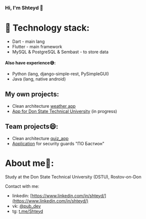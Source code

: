 ### Hi, I'm Shteyd :wave:

# :monocle_face: Technology stack:
- Dart - main lang
- Flutter - main framework
- MySQL & PostgreSQL & Sembast - to store data

#### Also have experience:sweat_smile::
- Python (lang, django-simple-rest, PySimpleGUI)
- Java (lang, native android)

## My own projects:
- Clean architecture [weather app](https://github.com/Shteyd/weather_app)
- [App for Don State Technical University](https://github.com/Shteyd/DSTU_app) (in progress)

## Team projects:smile::
- Clean architecture [quiz_app](https://github.com/nikolai-2/quiz_app)
- [Application](https://github.com/nikolai-2/bastion_skatguard_mobile) for security guards "ПО Бастион"

# About me:cowboy_hat_face::
Study at the Don State Technical University (DSTU), Rostov-on-Don

Contact with me:
- linkedin: [https://www.linkedin.com/in/shteyd/](https://www.linkedin.com/in/shteyd/)
- vk: [@pub_dev](https://vk.com/pub_dev)
- tg: [t.me/Shteyd](t.me/Shteyd)
